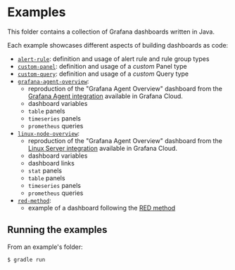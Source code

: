 # Examples

This folder contains a collection of Grafana dashboards written in Java.

Each example showcases different aspects of building dashboards as code:

* [`alert-rule`](./alert-rule): definition and usage of alert rule and rule group types
* [`custom-panel`](./custom-panel): definition and usage of a _custom_ Panel type
* [`custom-query`](./custom-query): definition and usage of a _custom_ Query type
* [`grafana-agent-overview`](./grafana-agent-overview):
    * reproduction of the "Grafana Agent Overview" dashboard from
      the [Grafana Agent integration](https://grafana.com/docs/grafana-cloud/monitor-infrastructure/integrations/integration-reference/integration-grafana-agent/)
      available in Grafana Cloud.
    * dashboard variables
    * `table` panels
    * `timeseries` panels
    * `prometheus` queries
* [`linux-node-overview`](./linux-node-overview):
    * reproduction of the "Grafana Agent Overview" dashboard from
      the [Linux Server integration](https://grafana.com/docs/grafana-cloud/monitor-infrastructure/integrations/integration-reference/integration-linux-node/#dashboards)
      available in Grafana Cloud.
    * dashboard variables
    * dashboard links
    * `stat` panels
    * `table` panels
    * `timeseries` panels
    * `prometheus` queries
* [`red-method`](./red-method):
    * example of a dashboard following
      the [RED method](https://grafana.com/blog/2018/08/02/the-red-method-how-to-instrument-your-services/#the-red-method)

## Running the examples

From an example's folder:

```console
$ gradle run 
```

